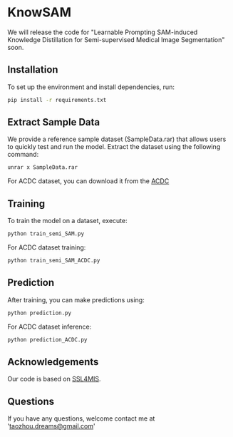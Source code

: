 # KnowSAM

We will release the code for "Learnable Prompting SAM-induced Knowledge Distillation for Semi-supervised Medical Image Segmentation" soon.


## Installation

To set up the environment and install dependencies, run:

```bash
pip install -r requirements.txt
```

## Extract Sample Data

We provide a reference sample dataset (SampleData.rar) that allows users to quickly test and run the model. Extract the dataset using the following command:
```bash
unrar x SampleData.rar
```
For ACDC dataset, you can download it from the [ACDC](https://github.com/HiLab-git/SSL4MIS/tree/master/data/ACDC)


## Training
To train the model on a dataset, execute:
```bash
python train_semi_SAM.py
```

For ACDC dataset training:
```bash
python train_semi_SAM_ACDC.py
```

## Prediction
After training, you can make predictions using:
```bash
python prediction.py
```

For ACDC dataset inference:
```bash
python prediction_ACDC.py
```

## Acknowledgements
Our code is based on [SSL4MIS](https://github.com/HiLab-git/SSL4MIS).

## Questions
If you have any questions, welcome contact me at 'taozhou.dreams@gmail.com'
